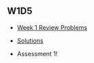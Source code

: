 ## W1D5

+ [Week 1 Review Problems][problems-w1d5]
+ [Solutions][solutions-w1d5]


+ Assessment 1!

[problems-w1d5]: ./problems/review.md
[solutions-w1d5]: ./problems/solution.js
